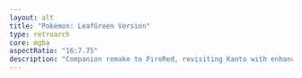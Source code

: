 ```yaml
---
layout: alt
title: "Pokémon: LeafGreen Version"
type: retroarch
core: mgba
aspectRatio: "16:7.75"
description: "Companion remake to FireRed, revisiting Kanto with enhanced visuals and trades."
---
```

